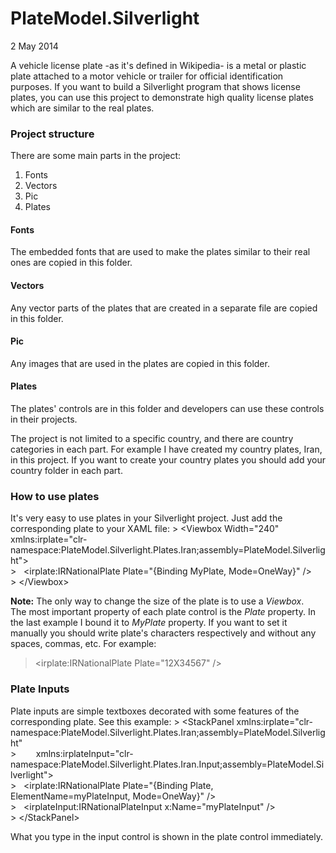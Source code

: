 PlateModel.Silverlight
==============

2 May 2014

A vehicle license plate -as it's defined in Wikipedia- is a metal or plastic plate attached to a motor vehicle or trailer for official identification purposes.
If you want to build a Silverlight program that shows license plates, you can use this project to demonstrate high quality license plates which are similar to the real plates.

<h3>Project structure</h3>
There are some main parts in the project:
<ol>
  <li>Fonts</li>
  <li>Vectors</li>
  <li>Pic</li>
  <li>Plates</li>
</ol>

<h4>Fonts</h4>
The embedded fonts that are used to make the plates similar to their real ones are copied in this folder.

<h4>Vectors</h4>
Any vector parts of the plates that are created in a separate file are copied in this folder.

<h4>Pic</h4>
Any images that are used in the plates are copied in this folder.

<h4>Plates</h4>
The plates' controls are in this folder and developers can use these controls in their projects.

The project is not limited to a specific country, and there are country categories in each part. For example I have created my country plates, Iran, in this project. If you want to create your country plates you should add your country folder in each part.

<h3>How to use plates</h3>
It's very easy to use plates in your Silverlight project. Just add the corresponding plate to your XAML file:
> &lt;Viewbox Width="240" xmlns:irplate="clr-namespace:PlateModel.Silverlight.Plates.Iran;assembly=PlateModel.Silverlight"&gt;<br/>
> &nbsp;&nbsp;&lt;irplate:IRNationalPlate Plate="{Binding MyPlate, Mode=OneWay}" /&gt;<br/>
> &lt;/Viewbox&gt;

<b>Note:</b> The only way to change the size of the plate is to use a _Viewbox_.<br/>
The most important property of each plate control is the _Plate_ property. In the last example I bound it to _MyPlate_ property.
If you want to set it manually you should write plate's characters respectively and without any spaces, commas, etc.
For example:
> &lt;irplate:IRNationalPlate Plate="12X34567" /&gt;

<h3>Plate Inputs</h3>
Plate inputs are simple textboxes decorated with some features of the corresponding plate. See this example:
> &lt;StackPanel xmlns:irplate="clr-namespace:PlateModel.Silverlight.Plates.Iran;assembly=PlateModel.Silverlight"<br/>
> &nbsp;&nbsp;&nbsp;&nbsp;&nbsp;&nbsp;&nbsp;xmlns:irplateInput="clr-namespace:PlateModel.Silverlight.Plates.Iran.Input;assembly=PlateModel.Silverlight"&gt;<br/>
> &nbsp;&nbsp;&lt;irplate:IRNationalPlate Plate="{Binding Plate, ElementName=myPlateInput, Mode=OneWay}" /&gt;<br/>
> &nbsp;&nbsp;&lt;irplateInput:IRNationalPlateInput x:Name="myPlateInput" /&gt;<br/>
> &lt;/StackPanel&gt;

What you type in the input control is shown in the plate control immediately.

